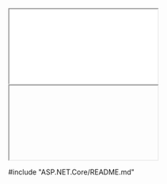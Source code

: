 <iframe src="./ASP.NET.Core/README.md"></iframe>

<iframe src="ttps://github.com/DevStarSJ/Study/blob/master/Blog/ASP.NET.Core/README.md"></iframe>

#include "ASP.NET.Core/README.md"
